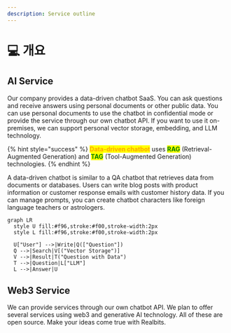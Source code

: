 ```yaml
---
description: Service outline
---
```


# 💻 개요

## AI Service

Our company provides a data-driven chatbot SaaS. You can ask questions and receive answers using personal documents or other public data. You can use personal documents to use the chatbot in confidential mode or provide the service through our own chatbot API. If you want to use it on-premises, we can support personal vector storage, embedding, and LLM technology.

{% hint style="success" %}
<mark style="color:orange;">**Data-driven chatbot**</mark> uses <mark style="color:green;">**RAG**</mark> (Retrieval-Augmented Generation) and <mark style="color:green;">**TAG**</mark> (Tool-Augmented Generation) technologies.
{% endhint %}

A data-driven chatbot is similar to a QA chatbot that retrieves data from documents or databases. Users can write blog posts with product information or customer response emails with customer history data. If you can manage prompts, you can create chatbot characters like foreign language teachers or astrologers.

```mermaid
graph LR
  style U fill:#f96,stroke:#f00,stroke-width:2px
  style L fill:#f96,stroke:#f00,stroke-width:2px

  U["User"] -->|Write|Q(["Question"])
  Q -->|Search|V[("Vector Storage")]
  V -->|Result|T("Question with Data")
  T -->|Question|L["LLM"]
  L -->|Answer|U
```

## Web3 Service

We can provide services through our own chatbot API. We plan to offer several services using web3 and generative AI technology. All of these are open source. Make your ideas come true with Realbits.
